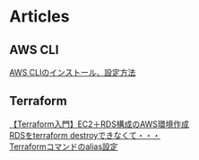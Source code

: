 # Articles  
## AWS CLI  
[AWS CLIのインストール、設定方法](https://zenn.dev/kmukmu/articles/2f563a5ec8b2b7)  

## Terraform  
[【Terraform入門】EC2＋RDS構成のAWS環境作成](https://zenn.dev/kmukmu/articles/1cdd4287f52522)  
[RDSをterraform destroyできなくて・・・](https://zenn.dev/kmukmu/articles/7170bc7eb6a171)  
[Terraformコマンドのalias設定](https://zenn.dev/kmukmu/articles/d00b26db22b457)
